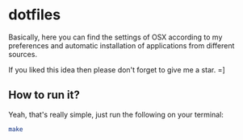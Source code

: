 # dotfiles

Basically, here you can find the settings of OSX according to my preferences and automatic installation of applications from different sources. 

If you liked this idea then please don't forget to give me a star. =]

## How to run it?

Yeah, that's really simple, just run the following on your terminal:

```bash
make
```
